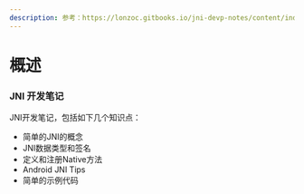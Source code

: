 ```yaml
---
description: 参考：https://lonzoc.gitbooks.io/jni-devp-notes/content/index.html
---
```


# 概述

### JNI 开发笔记 <a href="#jni-kai-fa-bi-ji" id="jni-kai-fa-bi-ji"></a>

JNI开发笔记，包括如下几个知识点：

* 简单的JNI的概念
* JNI数据类型和签名
* 定义和注册Native方法
* Android JNI Tips
* 简单的示例代码

